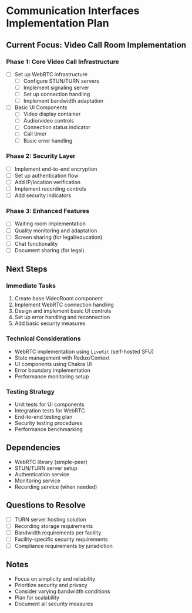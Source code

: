 # Communication Interfaces Implementation Plan

## Current Focus: Video Call Room Implementation

### Phase 1: Core Video Call Infrastructure
- [ ] Set up WebRTC infrastructure
  - [ ] Configure STUN/TURN servers
  - [ ] Implement signaling server
  - [ ] Set up connection handling
  - [ ] Implement bandwidth adaptation

- [ ] Basic UI Components
  - [ ] Video display container
  - [ ] Audio/video controls
  - [ ] Connection status indicator
  - [ ] Call timer
  - [ ] Basic error handling

### Phase 2: Security Layer
- [ ] Implement end-to-end encryption
- [ ] Set up authentication flow
- [ ] Add IP/location verification
- [ ] Implement recording controls
- [ ] Add security indicators

### Phase 3: Enhanced Features
- [ ] Waiting room implementation
- [ ] Quality monitoring and adaptation
- [ ] Screen sharing (for legal/education)
- [ ] Chat functionality
- [ ] Document sharing (for legal)

## Next Steps

### Immediate Tasks
1. Create base VideoRoom component
2. Implement WebRTC connection handling
3. Design and implement basic UI controls
4. Set up error handling and reconnection
5. Add basic security measures

### Technical Considerations
- WebRTC implementation using `LiveKit` (self-hosted SFU)
- State management with Redux/Context
- UI components using Chakra UI
- Error boundary implementation
- Performance monitoring setup

### Testing Strategy
- Unit tests for UI components
- Integration tests for WebRTC
- End-to-end testing plan
- Security testing procedures
- Performance benchmarking

## Dependencies
- WebRTC library (simple-peer)
- STUN/TURN server setup
- Authentication service
- Monitoring service
- Recording service (when needed)

## Questions to Resolve
- [ ] TURN server hosting solution
- [ ] Recording storage requirements
- [ ] Bandwidth requirements per facility
- [ ] Facility-specific security requirements
- [ ] Compliance requirements by jurisdiction

## Notes
- Focus on simplicity and reliability
- Prioritize security and privacy
- Consider varying bandwidth conditions
- Plan for scalability
- Document all security measures 